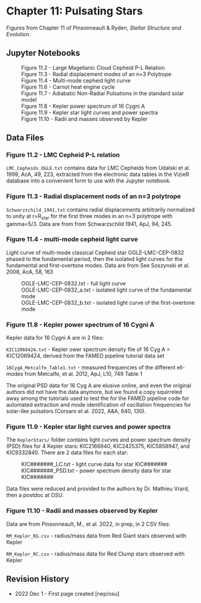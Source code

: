 # Chapter 11: Pulsating Stars

Figures from Chapter 11 of Pinsonneault & Ryden, *Stellar Structure and Evolution*.

## Jupyter Notebooks
<dl>
    <dd>Figure 11.2 - Large Magellanic Cloud Cepheid P-L Relation
    <dd>Figure 11.3 - Radial displacement modes of an n=3 Polytrope
    <dd>Figure 11.4 - Multi-mode cepheid light curve
    <dd>Figure 11.6 - Carnot heat engine cycle
    <dd>Figure 11.7 - Adiabatic Non-Radial Pulsations in the standard solar model
    <dd>Figure 11.8 - Kepler power spectrum of 16 Cygni A
    <dd>Figure 11.9 - Kepler star light curves and power spectra
    <dd>Figure 11.10 - Radii and masses observed by Kepler
</dl>

## Data Files

### Figure 11.2 - LMC Cepheid P-L relation

`LMC_Cepheids_OGLE.txt` contains data for LMC Cepheids from Udalski et al. 1999, AcA, 49, 223, extracted from the electronic data tables in the VizieR database
into a convenient form to use with the Jupyter notebook.

### Figure 11.3 - Radial displacement nods of an n=3 polytrope

`Schwarzschild_1941.txt` contains radial displacements arbitrarily normalized to unity at r=R<sub>star</sub> for
the first three modes in an n=3 polytrope with gamma=5/3. Data are from from Schwarzschild 1941, ApJ, 94, 245.

### Figure 11.4 - multi-mode cepheid light curve

Light curve of multi-mode classical Cepheid star OGLE-LMC-CEP-0832 phased to the fundamental period, then the isolated 
light curves for the fundamental and first-overtone modes.  Data are from See Soszynski et al. 2008, AcA, 58, 163
<dl>
    <dd>OGLE-LMC-CEP-0832.txt - full light curve
    <dd>OGLE-LMC-CEP-0832_a.txt - isolated light curve of the fundamental mode
    <dd>OGLE-LMC-CEP-0832_b.txt - isolated light curve of the first-overtone mode
</dl>

### Figure 11.8 - Kepler power spectrum of 16 Cygni A

Kepler data for 16 Cygni A are in 2 files:

`KIC12069424.txt` - Kepler ower spectrum density file of 16 Cyg A = KIC12069424, derived from the FAMED pipeline tutorial data set

`16CygA_Metcalfe_Table1.txt` - measured frequencies of the different ell-modes from Metcalfe, et al. 2012, ApJ, L10, 749 Table 1

The original PSD data for 16 Cyg A are elusive online, and even the original authors did not have the data anymore, but we found a copy
squirreled away among the tutorials used to test the for the FAMED pipeline code for automated extraction and mode identification of oscillation 
frequencies for solar-like pulsators (Corsaro et al. 2022, A&A, 640, 130).

### Figure 11.9 - Kepler star light curves and power spectra

The `KeplerStars/` folder contains light curves and power spectrum density (PSD) files for 4 Kepler stars: KIC2166940, KIC2425375, KIC5858947, and KIC9332840. 
There are 2 data files for each star:
<dl>
  <dd>KIC#######_LC.txt - light curve data for star KIC#######
  <dd>KIC#######_PSD.txt - power spectrum density data for star KIC#######
</dl>
Data files were reduced and provided to the authors by Dr. Mathieu Vrard, then a postdoc at OSU.

### Figure 11.10 - Radii and masses observed by Kepler

Data are from Pinsonneault, M., et al. 2022, in prep, in 2 CSV files:

`RM_Kepler_RG.csv` - radius/mass data from Red Giant stars observed with Kepler

`RM_Kepler_RC.csv` - radius/mass data for Red Clump stars observed with Kepler

## Revision History

 * 2022 Dec 1 - First page created [rwp/osu]
